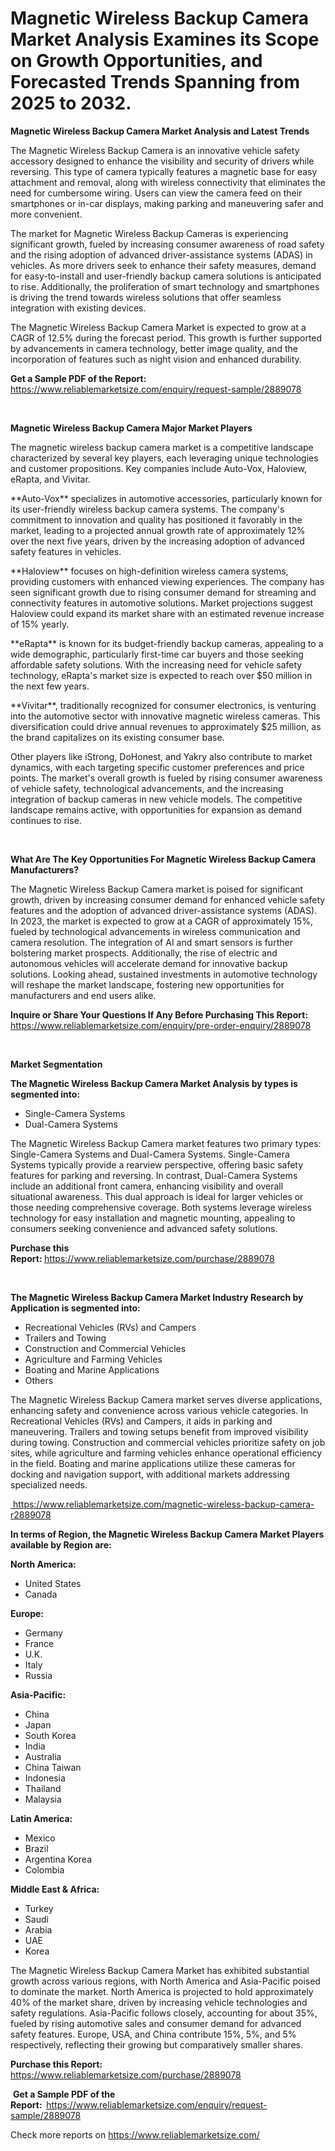 <p><h1>Magnetic Wireless Backup Camera Market Analysis Examines its Scope on Growth Opportunities, and Forecasted Trends Spanning from 2025 to 2032.</h1></p><p><strong>Magnetic Wireless Backup Camera Market Analysis and Latest Trends</strong></p>
<p><p>The Magnetic Wireless Backup Camera is an innovative vehicle safety accessory designed to enhance the visibility and security of drivers while reversing. This type of camera typically features a magnetic base for easy attachment and removal, along with wireless connectivity that eliminates the need for cumbersome wiring. Users can view the camera feed on their smartphones or in-car displays, making parking and maneuvering safer and more convenient.</p><p>The market for Magnetic Wireless Backup Cameras is experiencing significant growth, fueled by increasing consumer awareness of road safety and the rising adoption of advanced driver-assistance systems (ADAS) in vehicles. As more drivers seek to enhance their safety measures, demand for easy-to-install and user-friendly backup camera solutions is anticipated to rise. Additionally, the proliferation of smart technology and smartphones is driving the trend towards wireless solutions that offer seamless integration with existing devices. </p><p>The Magnetic Wireless Backup Camera Market is expected to grow at a CAGR of 12.5% during the forecast period. This growth is further supported by advancements in camera technology, better image quality, and the incorporation of features such as night vision and enhanced durability.</p></p>
<p><strong>Get a Sample PDF of the Report:&nbsp;</strong> <a href="https://www.reliablemarketsize.com/enquiry/request-sample/2889078?utm_campaign=3185&utm_medium=2&utm_source=Github&utm_content=ia&utm_term=14032025&utm_id=magnetic-wireless-backup-camera">https://www.reliablemarketsize.com/enquiry/request-sample/2889078</a></p>
<p>&nbsp;</p>
<p><strong>Magnetic Wireless Backup Camera Major Market Players</strong></p>
<p><p>The magnetic wireless backup camera market is a competitive landscape characterized by several key players, each leveraging unique technologies and customer propositions. Key companies include Auto-Vox, Haloview, eRapta, and Vivitar.</p><p>**Auto-Vox** specializes in automotive accessories, particularly known for its user-friendly wireless backup camera systems. The company's commitment to innovation and quality has positioned it favorably in the market, leading to a projected annual growth rate of approximately 12% over the next five years, driven by the increasing adoption of advanced safety features in vehicles.</p><p>**Haloview** focuses on high-definition wireless camera systems, providing customers with enhanced viewing experiences. The company has seen significant growth due to rising consumer demand for streaming and connectivity features in automotive solutions. Market projections suggest Haloview could expand its market share with an estimated revenue increase of 15% yearly.</p><p>**eRapta** is known for its budget-friendly backup cameras, appealing to a wide demographic, particularly first-time car buyers and those seeking affordable safety solutions. With the increasing need for vehicle safety technology, eRapta's market size is expected to reach over $50 million in the next few years.</p><p>**Vivitar**, traditionally recognized for consumer electronics, is venturing into the automotive sector with innovative magnetic wireless cameras. This diversification could drive annual revenues to approximately $25 million, as the brand capitalizes on its existing consumer base.</p><p>Other players like iStrong, DoHonest, and Yakry also contribute to market dynamics, with each targeting specific customer preferences and price points. The market's overall growth is fueled by rising consumer awareness of vehicle safety, technological advancements, and the increasing integration of backup cameras in new vehicle models. The competitive landscape remains active, with opportunities for expansion as demand continues to rise.</p></p>
<p>&nbsp;</p>
<p><strong>What Are The Key Opportunities For Magnetic Wireless Backup Camera Manufacturers?</strong></p>
<p><p>The Magnetic Wireless Backup Camera market is poised for significant growth, driven by increasing consumer demand for enhanced vehicle safety features and the adoption of advanced driver-assistance systems (ADAS). In 2023, the market is expected to grow at a CAGR of approximately 15%, fueled by technological advancements in wireless communication and camera resolution. The integration of AI and smart sensors is further bolstering market prospects. Additionally, the rise of electric and autonomous vehicles will accelerate demand for innovative backup solutions. Looking ahead, sustained investments in automotive technology will reshape the market landscape, fostering new opportunities for manufacturers and end users alike.</p></p>
<p><strong>Inquire or Share Your Questions If Any Before Purchasing This Report:</strong> <a href="https://www.reliablemarketsize.com/enquiry/pre-order-enquiry/2889078?utm_campaign=3185&utm_medium=2&utm_source=Github&utm_content=ia&utm_term=14032025&utm_id=magnetic-wireless-backup-camera">https://www.reliablemarketsize.com/enquiry/pre-order-enquiry/2889078</a></p>
<p>&nbsp;</p>
<p><strong>Market Segmentation</strong></p>
<p><strong>The Magnetic Wireless Backup Camera Market Analysis by types is segmented into:</strong></p>
<p><ul><li>Single-Camera Systems</li><li>Dual-Camera Systems</li></ul></p>
<p><p>The Magnetic Wireless Backup Camera market features two primary types: Single-Camera Systems and Dual-Camera Systems. Single-Camera Systems typically provide a rearview perspective, offering basic safety features for parking and reversing. In contrast, Dual-Camera Systems include an additional front camera, enhancing visibility and overall situational awareness. This dual approach is ideal for larger vehicles or those needing comprehensive coverage. Both systems leverage wireless technology for easy installation and magnetic mounting, appealing to consumers seeking convenience and advanced safety solutions.</p></p>
<p><strong>Purchase this Report:&nbsp;</strong><a href="https://www.reliablemarketsize.com/purchase/2889078?utm_campaign=3185&utm_medium=2&utm_source=Github&utm_content=ia&utm_term=14032025&utm_id=magnetic-wireless-backup-camera">https://www.reliablemarketsize.com/purchase/2889078</a></p>
<p>&nbsp;</p>
<p><strong>The Magnetic Wireless Backup Camera Market Industry Research by Application is segmented into:</strong></p>
<p><ul><li>Recreational Vehicles (RVs) and Campers</li><li>Trailers and Towing</li><li>Construction and Commercial Vehicles</li><li>Agriculture and Farming Vehicles</li><li>Boating and Marine Applications</li><li>Others</li></ul></p>
<p><p>The Magnetic Wireless Backup Camera market serves diverse applications, enhancing safety and convenience across various vehicle categories. In Recreational Vehicles (RVs) and Campers, it aids in parking and maneuvering. Trailers and towing setups benefit from improved visibility during towing. Construction and commercial vehicles prioritize safety on job sites, while agriculture and farming vehicles enhance operational efficiency in the field. Boating and marine applications utilize these cameras for docking and navigation support, with additional markets addressing specialized needs.</p></p>
<p><a href="https://www.reliablemarketsize.com/magnetic-wireless-backup-camera-r2889078?utm_campaign=3185&utm_medium=2&utm_source=Github&utm_content=ia&utm_term=14032025&utm_id=magnetic-wireless-backup-camera">&nbsp;https://www.reliablemarketsize.com/magnetic-wireless-backup-camera-r2889078</a></p>
<p><strong>In terms of Region, the Magnetic Wireless Backup Camera Market Players available by Region are:</strong></p>
<p>
    <p> <strong> North America: </strong>
        <ul>
            <li>United States</li>
            <li>Canada</li>
        </ul>
        </p> 
    <p> <strong> Europe: </strong>
        <ul>
            <li>Germany</li>
            <li>France</li>
            <li>U.K.</li>
            <li>Italy</li>
            <li>Russia</li>
        </ul>
        </p> 
    <p> <strong> Asia-Pacific: </strong>
        <ul>
            <li>China</li>
            <li>Japan</li>
            <li>South Korea</li>
            <li>India</li>
            <li>Australia</li>
            <li>China Taiwan</li>
            <li>Indonesia</li>
            <li>Thailand</li>
            <li>Malaysia</li>
        </ul>
        </p> 
    <p> <strong> Latin America: </strong>
        <ul>
            <li>Mexico</li>
            <li>Brazil</li>
            <li>Argentina Korea</li>
            <li>Colombia</li>
        </ul>
        </p> 
    <p> <strong> Middle East & Africa: </strong>
        <ul>
            <li>Turkey</li>
            <li>Saudi</li>
            <li>Arabia</li>
            <li>UAE</li>
            <li>Korea</li>
        </ul>
    </p>
    </p>
<p><p>The Magnetic Wireless Backup Camera Market has exhibited substantial growth across various regions, with North America and Asia-Pacific poised to dominate the market. North America is projected to hold approximately 40% of the market share, driven by increasing vehicle technologies and safety regulations. Asia-Pacific follows closely, accounting for about 35%, fueled by rising automotive sales and consumer demand for advanced safety features. Europe, USA, and China contribute 15%, 5%, and 5% respectively, reflecting their growing but comparatively smaller shares.</p></p>
<p><strong>Purchase this Report: </strong><a href="https://www.reliablemarketsize.com/purchase/2889078?utm_campaign=3185&utm_medium=2&utm_source=Github&utm_content=ia&utm_term=14032025&utm_id=magnetic-wireless-backup-camera">https://www.reliablemarketsize.com/purchase/2889078</a></p>
<p>&nbsp;<strong>Get a Sample PDF of the Report:&nbsp;&nbsp;</strong><a href="https://www.reliablemarketsize.com/enquiry/request-sample/2889078?utm_campaign=3185&utm_medium=2&utm_source=Github&utm_content=ia&utm_term=14032025&utm_id=magnetic-wireless-backup-camera">https://www.reliablemarketsize.com/enquiry/request-sample/2889078</a></p>
<p><strong></strong></p>
<p>Check more reports on <a href="https://www.reliablemarketsize.com/?utm_campaign=3185&utm_medium=2&utm_source=Github&utm_content=ia&utm_term=14032025&utm_id=magnetic-wireless-backup-camera">https://www.reliablemarketsize.com/</a></p>